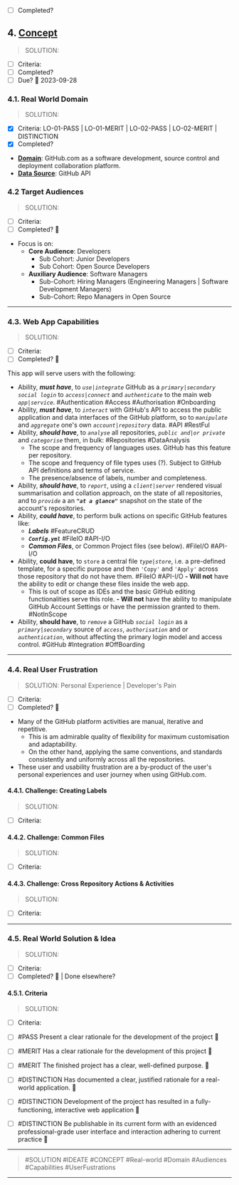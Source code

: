 - [ ] Completed?

## 4. [Concept](#concept)

> SOLUTION:

- [ ] Criteria:
- [ ] Completed?
- [ ] Due? 📅 2023-09-28

### 4.1. Real World Domain

> SOLUTION:

- [x] Criteria: LO-01-PASS | LO-01-MERIT | LO-02-PASS | LO-02-MERIT | DISTINCTION
- [x] Completed?

- **<ins>Domain</ins>**: GitHub.com as a software development, source control and deployment collaboration platform.
- **<ins>Data Source</ins>**: GitHub API

### 4.2 Target Audiences

> SOLUTION:

- [ ] Criteria:
- [ ] Completed? 🛫

- Focus is on:
    - **Core Audience**: Developers
        - Sub Cohort: Junior Developers
        - Sub Cohort: Open Source Developers
    - **Auxiliary Audience**: Software Managers
        - Sub-Cohort: Hiring Managers (Engineering Managers | Software Development Managers)
        - Sub-Cohort: Repo Managers in Open Source

---

### 4.3. Web App Capabilities

> SOLUTION:

- [ ] Criteria:
- [ ] Completed? 🛫

This app will serve users with the following:

- Ability, ***must have***, to *`use|integrate`* GitHub as a *`primary|secondary`* *`social login`* to
  *`access|connect`* and *`authenticate`* to the main web *`app|service`*. #Authentication #Access #Authorisation
  #Onboarding
- Ability, ***must have***, to *`interact`* with GitHub's API to access the public application and data interfaces of
  the GitHub platform, so to *`manipulate`* and *`aggregate`* one's own *`account|repository`* data. #API #RestFul
- Ability, ***should have***, to *`analyse`* all repositories, *`public and|or private`* and *`categorise`* them, in
  bulk: #Repositories #DataAnalysis
    - The scope and frequency of languages uses. GitHub has this feature per repository.
    - The scope and frequency of file types uses (?). Subject to GitHub API definitions and terms of service.
    - The presence/absence of labels, number and completeness.
- Ability, ***should have***, to *`report`*, using a *`client|server`* rendered visual summarisation and collation
  approach, on the state of all repositories, and to *`provide`* a an ***`"at a glance"`*** snapshot on the state of the
  account's repositories.
- Ability, ***could have***, to perform bulk actions on specific GitHub features like:
    - ***Labels*** #FeatureCRUD
    - ***`Config.yml`*** #FileIO #API-I/O
    - ***Common Files***, or Common Project files (see below). #FileI/O #API-I/O
- Ability, **could have**, to `store` a central file *`type|store`*, i.e. a pre-defined template, for a specific purpose
  and then `'Copy'` and `'Apply'` across those repository that do not have them. #FileIO #API-I/O
  **- Will not** have the ability to edit or change these files inside the web app.
    - This is out of scope as IDEs and the basic GitHub editing functionalities serve this role.
      **- Will not** have the ability to manipulate GitHub Account Settings or have the permission granted to them.
      #NotInScope
- Ability, **should have**, to *`remove`* a GitHub *`social login`* as a *`primary|secondary`* source of *`access`*,
  *`authorisation`* and or *`authentication`*, without affecting the primary login model and access control. #GitHub
  #Integration #OffBoarding

---

### 4.4. Real User Frustration

> SOLUTION: Personal Experience | Developer's Pain

- [ ] Criteria:
- [ ] Completed? 🛫

- Many of the GitHub platform activities are manual, iterative and repetitive.
    - This is am admirable quality of flexibility for maximum customisation and adaptability.
    - On the other hand, applying the same conventions, and standards consistently and uniformly across all the
      repositories.
- These user and usability frustration are a by-product of the user's personal experiences and user journey when using
  GitHub.com.

#### 4.4.1. Challenge: Creating Labels

> SOLUTION:

- [ ] Criteria:

#### 4.4.2. Challenge: Common Files

> SOLUTION:

- [ ] Criteria:

#### 4.4.3. Challenge: Cross Repository Actions & Activities

> SOLUTION:

- [ ] Criteria:

---

### 4.5. Real World Solution & Idea

> SOLUTION:

- [ ] Criteria:
- [ ] Completed? 🛫 | Done elsewhere?

#### 4.5.1. Criteria

> SOLUTION:

- [ ] Criteria:

- [ ] #PASS Present a clear rationale for the development of the project 🛫
- [ ]  #MERIT Has a clear rationale for the development of this project 🛫
- [ ] #MERIT The finished project has a clear, well-defined purpose. 🛫
- [ ] #DISTINCTION Has documented a clear, justified rationale for a real-world application. 🛫
- [ ] #DISTINCTION Development of the project has resulted in a fully-functioning, interactive web application 🛫
- [ ] #DISTINCTION Be publishable in its current form with an evidenced professional-grade user interface and
  interaction adhering to current practice 🛫

---
> #SOLUTION #IDEATE #CONCEPT #Real-world #Domain #Audiences #Capabilities #UserFustrations
---
